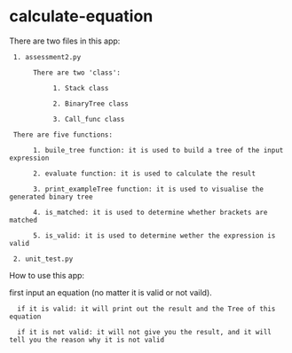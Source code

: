 # calculate-equation

There are two files in this app:

     1. assessment2.py
          
          There are two 'class':
     
               1. Stack class
     
               2. BinaryTree class
     
               3. Call_func class

     There are five functions:
     
          1. buile_tree function: it is used to build a tree of the input expression
     
          2. evaluate function: it is used to calculate the result
     
          3. print_exampleTree function: it is used to visualise the generated binary tree
     
          4. is_matched: it is used to determine whether brackets are matched
     
          5. is_valid: it is used to determine wether the expression is valid
     
     2. unit_test.py
     


How to use this app:
  
  first input an equation (no matter it is valid or not vaild).

      if it is valid: it will print out the result and the Tree of this equation

      if it is not valid: it will not give you the result, and it will tell you the reason why it is not valid
